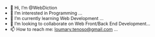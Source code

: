 - 👋 Hi, I’m @WebDiction
- 👀 I’m interested in Programming ...
- 🌱 I’m currently learning Web Development ...
- 💞️ I’m looking to collaborate on Web Front/Back End Development...
- 📫 How to reach me: loumary.tenoso@gmail.com ...

<!---
WebDiction/WebDiction is a ✨ special ✨ repository because its `README.md` (this file) appears on your GitHub profile.
You can click the Preview link to take a look at your changes.
--->
